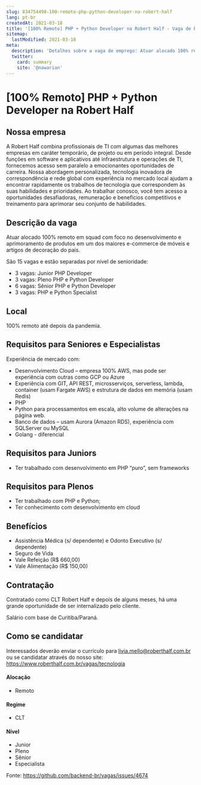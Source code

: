 ```yaml
---
slug: 834754498-100-remoto-php-python-developer-na-robert-half
lang: pt-br
createdAt: 2021-03-18
title: '[100% Remoto] PHP + Python Developer na Robert Half - Vaga de Emprego'
sitemap:
  lastModified: 2021-03-18
meta:
  description: 'Detalhes sobre a vaga de emprego: Atuar alocado 100% remoto em squad com foco no desenvolvimento e aprimoramento de produtos em um dos maiores e-commerce de móveis e artigos de decoração do país. São 15 vagas e estão separadas por nível de senioridade: - 3 vagas: Junior PHP Developer - 3 vagas: Pleno PHP e Python Developer - 6 vagas: Sênior PHP e Python Developer - 3 vagas: PHP e Python Specialist'
  twitter:
    card: summary
    site: '@nawarian'
---
```


# [100% Remoto] PHP + Python Developer na Robert Half

## Nossa empresa

A Robert Half combina profissionais de TI com algumas das melhores empresas em caráter temporário, de projeto ou em período integral. Desde funções em software e aplicativos até infraestrutura e operações de TI, fornecemos acesso sem paralelo a emocionantes oportunidades de carreira. Nossa abordagem personalizada, tecnologia inovadora de correspondência e rede global com experiência no mercado local ajudam a encontrar rapidamente os trabalhos de tecnologia que correspondem às suas habilidades e prioridades. Ao trabalhar conosco, você tem acesso a oportunidades desafiadoras, remuneração e benefícios competitivos e treinamento para aprimorar seu conjunto de habilidades.

## Descrição da vaga
 
Atuar alocado 100% remoto em squad com foco no desenvolvimento e aprimoramento de produtos em um dos maiores e-commerce de móveis e artigos de decoração do país.

São 15 vagas e estão separadas por nível de senioridade:

-  3 vagas: Junior PHP Developer 
-  3 vagas: Pleno PHP e Python Developer 
-  6 vagas: Sênior PHP e Python Developer 
-  3 vagas: PHP e Python Specialist 

## Local

100% remoto até depois da pandemia.

## Requisitos para Seniores e Especialistas

Experiência de mercado com:
- Desenvolvimento Cloud – empresa 100% AWS, mas pode ser experiência com outras como GCP ou Azure
- Experiência com GIT, API REST, microsserviços, serverless, lambda, container (usam Fargate AWS) e estrutura de dados em memória (usam Redis)
- PHP 
- Python para processamentos em escala, alto volume de alterações na página web.
- Banco de dados – usam Aurora (Amazon RDS), experiência com SQLServer ou MySQL
- Golang - diferencial 

## Requisitos para Juniors

-  Ter trabalhado com desenvolvimento em PHP “puro”, sem frameworks

## Requisitos para Plenos

-  Ter trabalhado com PHP e Python;
-  Ter conhecimento com desenvolvimento em cloud

## Benefícios

- Assistência Médica (s/ dependente) e Odonto Executivo (s/ dependente)
- Seguro de Vida
- Vale Refeição (R$ 660,00)
- Vale Alimentação (R$ 150,00)

## Contratação

Contratado como CLT Robert Half e depois de alguns meses, há uma grande oportunidade de ser internalizado pelo cliente.

Salário com base de Curitiba/Paraná.

## Como se candidatar

Interessados deverão enviar o currículo para livia.mello@roberthalf.com.br ou se candidatar através do nosso site: https://www.roberthalf.com.br/vagas/tecnologia

#### Alocação
- Remoto

#### Regime
- CLT

#### Nível
- Junior
- Pleno
- Sênior
- Especialista

Fonte: https://github.com/backend-br/vagas/issues/4674